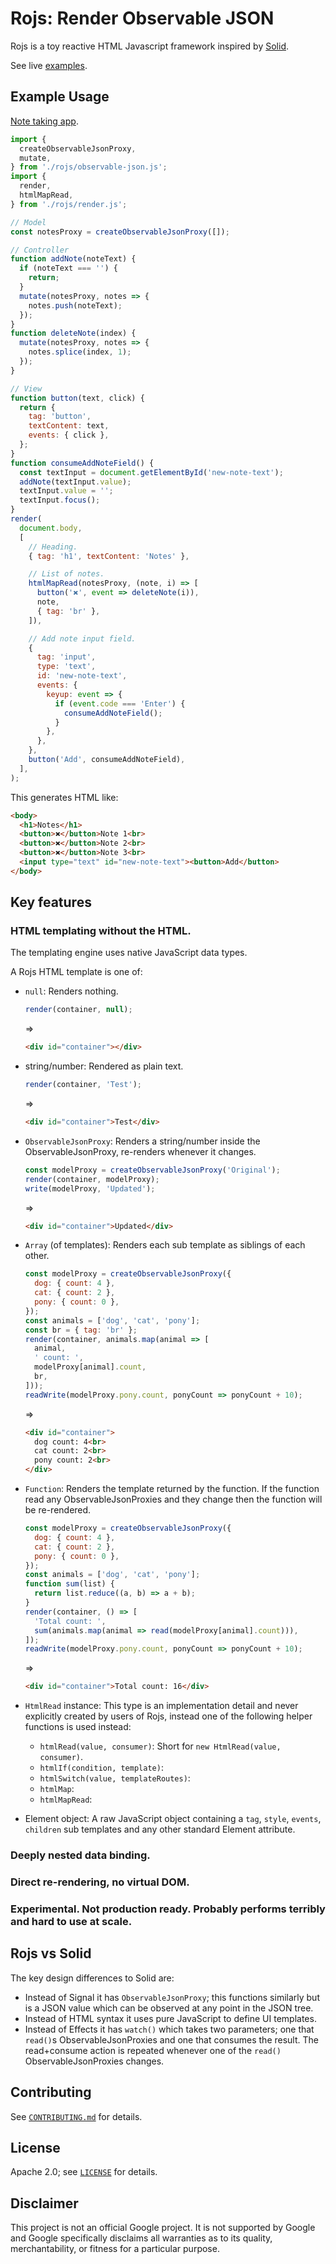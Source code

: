 # Rojs: Render Observable JSON
Rojs is a toy reactive HTML Javascript framework inspired by [Solid](https://www.solidjs.com/).

See live [examples](https://randfur.github.com/rojs/examples).

## Example Usage
[Note taking app](https://randfur.github.io/rojs/examples/note-taking-app.html).

```javascript
import {
  createObservableJsonProxy,
  mutate,
} from './rojs/observable-json.js';
import {
  render,
  htmlMapRead,
} from './rojs/render.js';

// Model
const notesProxy = createObservableJsonProxy([]);

// Controller
function addNote(noteText) {
  if (noteText === '') {
    return;
  }
  mutate(notesProxy, notes => {
    notes.push(noteText);
  });
}
function deleteNote(index) {
  mutate(notesProxy, notes => {
    notes.splice(index, 1);
  });
}

// View
function button(text, click) {
  return {
    tag: 'button',
    textContent: text,
    events: { click },
  };
}
function consumeAddNoteField() {
  const textInput = document.getElementById('new-note-text');
  addNote(textInput.value);
  textInput.value = '';
  textInput.focus();
}
render(
  document.body,
  [
    // Heading.
    { tag: 'h1', textContent: 'Notes' },

    // List of notes.
    htmlMapRead(notesProxy, (note, i) => [
      button('🞭', event => deleteNote(i)),
      note,
      { tag: 'br' },
    ]),

    // Add note input field.
    {
      tag: 'input',
      type: 'text',
      id: 'new-note-text',
      events: {
        keyup: event => {
          if (event.code === 'Enter') {
            consumeAddNoteField();
          }
        },
      },
    },
    button('Add', consumeAddNoteField),
  ],
);
```

This generates HTML like:
```html
<body>
  <h1>Notes</h1>
  <button>🞭</button>Note 1<br>
  <button>🞭</button>Note 2<br>
  <button>🞭</button>Note 3<br>
  <input type="text" id="new-note-text"><button>Add</button>
</body>
```

## Key features

### HTML templating without the HTML.
The templating engine uses native JavaScript data types.

A Rojs HTML template is one of:
- `null`: Renders nothing.
  ```javascript
  render(container, null);
  ```
  =>
  ```html
  <div id="container"></div>
  ```

- string/number: Rendered as plain text.
  ```javascript
  render(container, 'Test');
  ```
  =>
  ```html
  <div id="container">Test</div>
  ```

- `ObservableJsonProxy`: Renders a string/number inside the ObservableJsonProxy, re-renders whenever it changes.
  ```javascript
  const modelProxy = createObservableJsonProxy('Original');
  render(container, modelProxy);
  write(modelProxy, 'Updated');
  ```
  =>
  ```html
  <div id="container">Updated</div>
  ```

- `Array` (of templates): Renders each sub template as siblings of each other.
  ```javascript
  const modelProxy = createObservableJsonProxy({
    dog: { count: 4 },
    cat: { count: 2 },
    pony: { count: 0 },
  });
  const animals = ['dog', 'cat', 'pony'];
  const br = { tag: 'br' };
  render(container, animals.map(animal => [
    animal,
    ' count: ',
    modelProxy[animal].count,
    br,
  ]));
  readWrite(modelProxy.pony.count, ponyCount => ponyCount + 10);
  ```
  =>
  ```html
  <div id="container">
    dog count: 4<br>
    cat count: 2<br>
    pony count: 2<br>
  </div>
  ```

- `Function`: Renders the template returned by the function. If the function read any ObservableJsonProxies and they change then the function will be re-rendered.
  ```javascript
  const modelProxy = createObservableJsonProxy({
    dog: { count: 4 },
    cat: { count: 2 },
    pony: { count: 0 },
  });
  const animals = ['dog', 'cat', 'pony'];
  function sum(list) {
    return list.reduce((a, b) => a + b);
  }
  render(container, () => [
    'Total count: ',
    sum(animals.map(animal => read(modelProxy[animal].count))),
  ]);
  readWrite(modelProxy.pony.count, ponyCount => ponyCount + 10);
  ```
  =>
  ```html
  <div id="container">Total count: 16</div>
  ```

- `HtmlRead` instance: This type is an implementation detail and never explicitly created by users of Rojs, instead one of the following helper functions is used instead:
  - `htmlRead(value, consumer)`: Short for `new HtmlRead(value, consumer)`.
  - `htmlIf(condition, template)`:
  - `htmlSwitch(value, templateRoutes)`:
  - `htmlMap`:
  - `htmlMapRead`:

- Element object: A raw JavaScript object containing a `tag`, `style`, `events`, `children` sub templates and any other standard Element attribute.

### Deeply nested data binding.

### Direct re-rendering, no virtual DOM.

### Experimental. Not production ready. Probably performs terribly and hard to use at scale.

## Rojs vs Solid
The key design differences to Solid are:
- Instead of Signal it has `ObservableJsonProxy`; this functions similarly but is a JSON value which can be observed at any point in the JSON tree.
- Instead of HTML syntax it uses pure JavaScript to define UI templates.
- Instead of Effects it has `watch()` which takes two parameters; one that `read()`s ObservableJsonProxies and one that consumes the result. The read+consume action is repeated whenever one of the `read()` ObservableJsonProxies changes.

## Contributing
See [`CONTRIBUTING.md`](CONTRIBUTING.md) for details.

## License
Apache 2.0; see [`LICENSE`](LICENSE) for details.

## Disclaimer
This project is not an official Google project. It is not supported by
Google and Google specifically disclaims all warranties as to its quality,
merchantability, or fitness for a particular purpose.